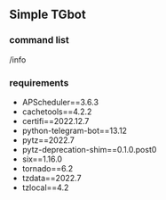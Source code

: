 ## Simple TGbot

### command list
/info 


### requirements
* APScheduler==3.6.3
* cachetools==4.2.2
* certifi==2022.12.7
* python-telegram-bot==13.12
* pytz==2022.7
* pytz-deprecation-shim==0.1.0.post0
* six==1.16.0
* tornado==6.2
* tzdata==2022.7
* tzlocal==4.2